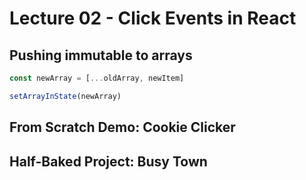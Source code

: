 # Lecture 02 - Click Events in React

## Pushing immutable to arrays

```js
const newArray = [...oldArray, newItem]

setArrayInState(newArray)
```

## From Scratch Demo: Cookie Clicker

## Half-Baked Project: Busy Town
